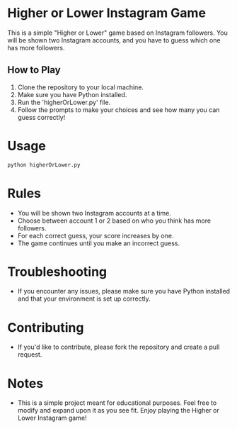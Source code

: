 # Higher or Lower Instagram Game

This is a simple "Higher or Lower" game based on Instagram followers. You will be shown two Instagram accounts, and you have to guess which one has more followers.

## How to Play

1. Clone the repository to your local machine.
2. Make sure you have Python installed.
3. Run the 'higherOrLower.py' file.
4. Follow the prompts to make your choices and see how many you can guess correctly!

# Usage

```bash
python higherOrLower.py
```

# Rules

- You will be shown two Instagram accounts at a time.
- Choose between account 1 or 2 based on who you think has more followers.
- For each correct guess, your score increases by one.
- The game continues until you make an incorrect guess.

# Troubleshooting

- If you encounter any issues, please make sure you have Python installed and that your environment is set up correctly.

# Contributing

- If you'd like to contribute, please fork the repository and create a pull request.

# Notes

- This is a simple project meant for educational purposes. Feel free to modify and expand upon it as you see fit. Enjoy playing the Higher or Lower Instagram game!



